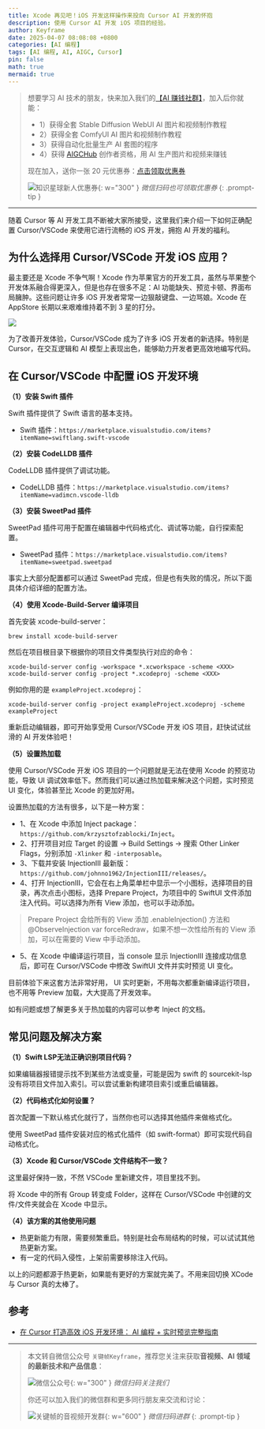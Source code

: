 ```yaml
---
title: Xcode 再见吧！iOS 开发这样操作来投向 Cursor AI 开发的怀抱
description: 使用 Cursor AI 开发 iOS 项目的经验。
author: Keyframe
date: 2025-04-07 08:08:08 +0800
categories: [AI 编程]
tags: [AI 编程, AI, AIGC, Cursor]
pin: false
math: true
mermaid: true
---
```




>想要学习 AI 技术的朋友，快来加入我们的<a href="https://t.zsxq.com/nd3Wj" target="_blank" rel="noopener noreferrer">【AI 赚钱社群】</a>，加入后你就能：
>
>- 1）获得全套 Stable Diffusion WebUI AI 图片和视频制作教程
>- 2）获得全套 ComfyUI AI 图片和视频制作教程
>- 3）获得自动化批量生产 AI 套图的程序
>- 4）获得 <a href="https://aigchub.ai" target="_blank" rel="noopener noreferrer">AIGCHub</a> 创作者资格，用 AI 生产图片和视频来赚钱
>
>现在加入，送你一张 20 元优惠券：<a href="https://t.zsxq.com/nd3Wj" target="_blank" rel="noopener noreferrer">点击领取优惠券</a>
>
>![知识星球新人优惠券](assets/img/aigc-zsxq-coupon.png){: w="300" }
>_微信扫码也可领取优惠券_
{: .prompt-tip }

---







随着 Cursor 等 AI 开发工具不断被大家所接受，这里我们来介绍一下如何正确配置 Cursor/VSCode 来使用它进行流畅的 iOS 开发，拥抱 AI 开发的福利。


## 为什么选择用 Cursor/VSCode 开发 iOS 应用？

最主要还是 Xcode 不争气啊！Xcode 作为苹果官方的开发工具，虽然与苹果整个开发体系融合得更深入，但是也存在很多不足：AI 功能缺失、预览卡顿、界面布局臃肿。这些问题让许多 iOS 开发者常常一边狠敲键盘、一边骂娘。Xcode 在 AppStore 长期以来艰难维持着不到 3 星的打分。


![](assets/resource/aigc-programming/idwc-1.png)


为了改善开发体验，Cursor/VSCode 成为了许多 iOS 开发者的新选择。特别是 Cursor，在交互逻辑和 AI 模型上表现出色，能够助力开发者更高效地编写代码。


## 在 Cursor/VSCode 中配置 iOS 开发环境


**（1）安装 Swift 插件**

Swift 插件提供了 Swift 语言的基本支持。

- Swift 插件：`https://marketplace.visualstudio.com/items?itemName=swiftlang.swift-vscode`


**（2）安装 CodeLLDB 插件**

CodeLLDB 插件提供了调试功能。

- CodeLLDB 插件：`https://marketplace.visualstudio.com/items?itemName=vadimcn.vscode-lldb`


**（3）安装 SweetPad 插件**

SweetPad 插件可用于配置在编辑器中代码格式化、调试等功能，自行探索配置。

- SweetPad 插件：`https://marketplace.visualstudio.com/items?itemName=sweetpad.sweetpad`

事实上大部分配置都可以通过 SweetPad 完成，但是也有失败的情况，所以下面具体介绍详细的配置方法。


**（4）使用 Xcode-Build-Server 编译项目**

首先安装 xcode-build-server：

```
brew install xcode-build-server
```

然后在项目根目录下根据你的项目文件类型执行对应的命令：

```
xcode-build-server config -workspace *.xcworkspace -scheme <XXX> 
xcode-build-server config -project *.xcodeproj -scheme <XXX>
```

例如你用的是 `exampleProject.xcodeproj`：

```
xcode-build-server config -project exampleProject.xcodeproj -scheme exampleProject
```

重新启动编辑器，即可开始享受用 Cursor/VSCode 开发 iOS 项目，赶快试试丝滑的 AI 开发体验吧！


**（5）设置热加载**

使用 Cursor/VSCode 开发 iOS 项目的一个问题就是无法在使用 Xcode 的预览功能，导致 UI 调试效率低下。然而我们可以通过热加载来解决这个问题，实时预览 UI 变化，体验甚至比 Xcode 的更加好用。

设置热加载的方法有很多，以下是一种方案：


- 1、在 Xcode 中添加 Inject package：`https://github.com/krzysztofzablocki/Inject`。
- 2、打开项目对应 Target 的设置 -> Build Settings -> 搜索 Other Linker Flags，分别添加 `-Xlinker` 和 `-interposable`。
- 3、下载并安装 InjectionIII 最新版：`https://github.com/johnno1962/InjectionIII/releases/`。
- 4、打开 InjectionIII，它会在右上角菜单栏中显示一个小图标，选择项目的目录，再次点击小图标，选择 Prepare Project，为项目中的 SwiftUI 文件添加注入代码。可以选择为所有 View 添加，也可以手动添加。

>Prepare Project 会给所有的 View 添加 .enableInjection() 方法和 @ObserveInjection var forceRedraw，如果不想一次性给所有的 View 添加，可以在需要的 View 中手动添加。

- 5、在 Xcode 中编译运行项目，当 console 显示 InjectionIII 连接成功信息后，即可在 Cursor/VSCode 中修改 SwiftUI 文件并实时预览 UI 变化。


目前体验下来这套方法非常好用， UI 实时更新，不用每次都重新编译运行项目，也不用等 Preview 加载，大大提高了开发效率。

如有问题或想了解更多关于热加载的内容可以参考 Inject 的文档。




## 常见问题及解决方案

**（1）Swift LSP无法正确识别项目代码？**

如果编辑器报错提示找不到某些方法或变量，可能是因为 swift 的 sourcekit-lsp 没有将项目文件加入索引。可以尝试重新构建项目索引或重启编辑器。


**（2）代码格式化如何设置？**


首次配置一下默认格式化就行了，当然你也可以选择其他插件来做格式化。

使用 SweetPad 插件安装对应的格式化插件（如 swift-format）即可实现代码自动格式化。


**（3）Xcode 和 Cursor/VSCode 文件结构不一致？**

这里最好保持一致，不然 VSCode 里新建文件，项目里找不到。

将 Xcode 中的所有 Group 转变成 Folder，这样在 Cursor/VSCode 中创建的文件/文件夹就会在 Xcode 中显示。


**（4）该方案的其他使用问题**

- 热更新能力有限，需要频繁重启。特别是社会布局结构的时候，可以试试其他热更新方案。
- 有一定的代码入侵性，上架前需要移除注入代码。

以上的问题都源于热更新，如果能有更好的方案就完美了。不用来回切换 XCode 与 Cursor 真的太棒了。



## 参考

- [在 Cursor 打造高效 iOS 开发环境： AI 编程 + 实时预览完整指南](https://blog.imjp.uk/fxxk-xcode)













---

> 本文转自微信公众号 `关键帧Keyframe`，推荐您关注来获取**音视频、AI 领域的最新技术和产品信息**：
>
>![微信公众号](assets/img/keyframe-mp.jpg){: w="300" }
>_微信扫码关注我们_
>
>你还可以加入我们的微信群和更多同行朋友来交流和讨论：
>
>![关键帧的音视频开发群](assets/img/av-wechat-group.jpg){: w="600" }
>_微信扫码进群_
{: .prompt-tip }

